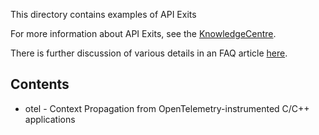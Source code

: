 This directory contains examples of API Exits

For more information about API Exits, see
the [KnowledgeCentre](https://www.ibm.com/support/knowledgecenter/SSFKSJ_9.2.0/com.ibm.mq.ref.dev.doc/q109600_.htm).

There is further discussion of various details in an FAQ article [here](https://marketaylor.synology.me/?p=700).

## Contents
* otel - Context Propagation from OpenTelemetry-instrumented C/C++ applications
